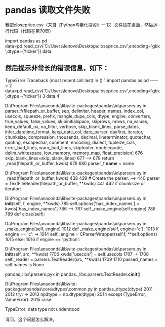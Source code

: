 # pandas 读取文件失败

我把closeprice.csv（来自《Python与量化投资》一书）文件放在桌面，然后运行代码（代码在第70页）

import pandas as pd
data=pd.read_csv('C:/Users\lenovo\Desktop\closeprice.csv',encoding='gbk',dtype={'ticker'})
data

然后提示非常长的错误信息，如下：
---------------------------------------------------------------------------
TypeError                                 Traceback (most recent call last)
<ipython-input-18-2cd24ffb2129> in <module>()
      1 import pandas as pd
----> 2 data=pd.read_csv('C:/Users\lenovo\Desktop\closeprice.csv',encoding='gbk',dtype={'ticker'})
      3 data
      4 

D:\Program Files\anaconda\lib\site-packages\pandas\io\parsers.py in parser_f(filepath_or_buffer, sep, delimiter, header, names, index_col, usecols, squeeze, prefix, mangle_dupe_cols, dtype, engine, converters, true_values, false_values, skipinitialspace, skiprows, nrows, na_values, keep_default_na, na_filter, verbose, skip_blank_lines, parse_dates, infer_datetime_format, keep_date_col, date_parser, dayfirst, iterator, chunksize, compression, thousands, decimal, lineterminator, quotechar, quoting, escapechar, comment, encoding, dialect, tupleize_cols, error_bad_lines, warn_bad_lines, skipfooter, doublequote, delim_whitespace, low_memory, memory_map, float_precision)
    676                     skip_blank_lines=skip_blank_lines)
    677 
--> 678         return _read(filepath_or_buffer, kwds)
    679 
    680     parser_f.__name__ = name

D:\Program Files\anaconda\lib\site-packages\pandas\io\parsers.py in _read(filepath_or_buffer, kwds)
    438 
    439     # Create the parser.
--> 440     parser = TextFileReader(filepath_or_buffer, **kwds)
    441 
    442     if chunksize or iterator:

D:\Program Files\anaconda\lib\site-packages\pandas\io\parsers.py in __init__(self, f, engine, **kwds)
    785             self.options['has_index_names'] = kwds['has_index_names']
    786 
--> 787         self._make_engine(self.engine)
    788 
    789     def close(self):

D:\Program Files\anaconda\lib\site-packages\pandas\io\parsers.py in _make_engine(self, engine)
   1012     def _make_engine(self, engine='c'):
   1013         if engine == 'c':
-> 1014             self._engine = CParserWrapper(self.f, **self.options)
   1015         else:
   1016             if engine == 'python':

D:\Program Files\anaconda\lib\site-packages\pandas\io\parsers.py in __init__(self, src, **kwds)
   1706         kwds['usecols'] = self.usecols
   1707 
-> 1708         self._reader = parsers.TextReader(src, **kwds)
   1709 
   1710         passed_names = self.names is None

pandas\_libs\parsers.pyx in pandas._libs.parsers.TextReader.__cinit__()

D:\Program Files\anaconda\lib\site-packages\pandas\core\dtypes\common.py in pandas_dtype(dtype)
   2011 
   2012     try:
-> 2013         npdtype = np.dtype(dtype)
   2014     except (TypeError, ValueError):
   2015         raise

TypeError: data type not understood

请问，这个问题怎么解决。